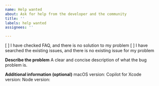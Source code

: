 ```yaml
---
name: Help wanted
about: Ask for help from the developer and the community
title: ''
labels: help wanted
assignees: ''

---
```


[ ] I have checked FAQ, and there is no solution to my problem
[ ] I have searched the existing issues, and there is no existing issue for my problem

**Describe the problem**
A clear and concise description of what the bug problem is.

**Additional information (optional)**
macOS version: 
Copilot for Xcode version:
Node version:
